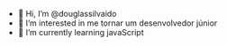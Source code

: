 - 👋 Hi, I’m @douglassilvaido
- 👀 I’m interested in  me tornar um desenvolvedor júnior
- 🌱 I’m currently learning  javaScript

<!---
douglassilvaido/douglassilvaido is a ✨ special ✨ repository because its `README.md` (this file) appears on your GitHub profile.
You can click the Preview link to take a look at your changes.
--->

